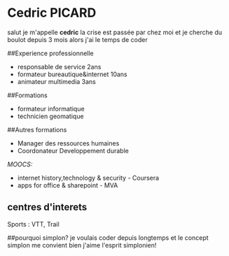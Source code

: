 # Cedric PICARD
salut je m'appelle **cedric**
la crise est passée par chez moi et
je cherche du boulot depuis 3 mois
alors j'ai le temps de coder

##Experience professionnelle
* responsable de service 2ans
* formateur bureautique&internet 10ans
* animateur multimedia 3ans

##Formations
* formateur informatique
* technicien geomatique

##Autres formations
* Manager des ressources humaines
* Coordonateur Developpement durable

 _MOOCS:_
* internet history,technology & security - Coursera
* apps for office & sharepoint - MVA

## centres d'interets
Sports : VTT, Trail

##pourquoi simplon?
je voulais coder depuis longtemps et le concept simplon me convient bien
j'aime l'esprit simplonien!
